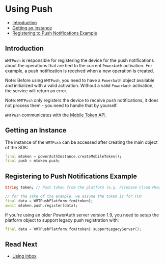 # Using Push

<!-- begin remove -->
- [Introduction](#introduction)
- [Getting an Instance](#getting-an-instance)
- [Registering to Push Notifications Example](#registering-to-push-notifications-example)

## Introduction
<!-- end -->

`WMTPush` is responsible for registering the device for the push notifications about the operations that are tied to the current `PowerAuth` activation. For example, a push notification is received when a new operation is created.

<!-- begin box warning -->
Note: Before using `WMTPush`, you need to have a `PowerAuth` object available and initialized with a valid activation. Without a valid `PowerAuth` activation, the service will return an error.
<!-- end -->

<!-- begin box warning -->
Note: `WMTPush` only registers the device to receive push notifications, it does not process them - you need to handle that by yourself.
<!-- end -->

`WMTPush` communicates with the [Mobile Token API](https://developers.wultra.com/components/enrollment-server/develop/documentation/Mobile-Token-API).

## Getting an Instance

The instance of the `WMTPush` can be accessed after creating the main object of the SDK:

```dart
final mtoken = powerAuthInstance.createMobileToken();
final push = mtoken.push;
```

## Registering to Push Notifications Example

```dart
String token; // Push token from the platform (e.g. Firebase Cloud Messaging or Apple Push Notification service)

// for the sake of the example, we assume the token is for FCM
final data = WMTPushPlatform.fcm(token);
await mtoken.push.register(data);
```

<!-- begin box warning -->
If you're using an older PowerAuth server version 1.9, you need to setup the platform object to support legacy push registration with:
```dart
final data = WMTPushPlatform.fcm(token).supportLegacyServer();
```
<!-- end -->

## Read Next
  
- [Using Inbox](./Using-Inbox.md)